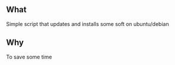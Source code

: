 ## What

Simple script that updates and installs some soft on ubuntu/debian

## Why

To save some time
